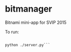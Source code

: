 # bitmanager
Bitnami mini-app for SVIP 2015

To run:
```pip install -r requirements.txt

python ./server.py```
